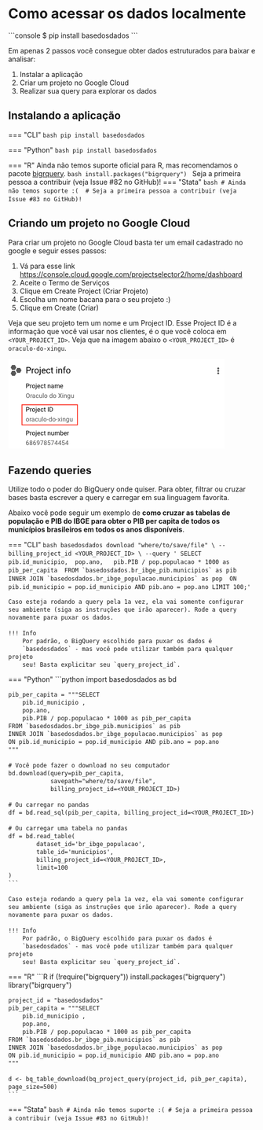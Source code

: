 # Como acessar os dados localmente
    
<div class="termy">
    ```console
    $ pip install basedosdados
    ```
</div>

Em apenas 2 passos você consegue obter dados estruturados para baixar e
analisar:

1. Instalar a aplicação
2. Criar um projeto no Google Cloud
2. Realizar sua query para explorar os dados

## Instalando a aplicação

=== "CLI"
    ```bash
    pip install basedosdados
    ```

=== "Python"
    ```bash
    pip install basedosdados
    ```

=== "R"
    Ainda não temos suporte oficial para R, mas recomendamos o pacote [bigrquery](https://bigrquery.r-dbi.org/).
    ```bash
    install.packages("bigrquery")
    ```
    Seja a primeira pessoa a contribuir (veja Issue #82 no GitHub)!
=== "Stata"
    ```bash
    # Ainda não temos suporte :( 
    # Seja a primeira pessoa a contribuir (veja Issue #83 no GitHub)!
    ```

## Criando um projeto no Google Cloud

Para criar um projeto no Google Cloud basta ter um email cadastrado no google e
seguir esses passos:

1. Vá para esse link https://console.cloud.google.com/projectselector2/home/dashboard
2. Aceite o Termo de Serviços
3. Clique em Create Project (Criar Projeto)
4. Escolha um nome bacana para o seu projeto :)
5. Clique em Create (Criar)

Veja que seu projeto tem um nome e um Project ID. Esse Project ID é a informação
que você vai usar nos clientes, é o que você coloca em `<YOUR_PROJECT_ID>`. 
Veja que na imagem abaixo o `<YOUR_PROJECT_ID>` é `oraculo-do-xingu`.

![](images/project_id_example.png)

## Fazendo queries

Utilize todo o poder do BigQuery onde quiser. Para obter, filtrar ou
cruzar bases basta escrever a query e carregar em sua linguagem
favorita.

Abaixo você pode seguir um exemplo de **como cruzar as tabelas de população e PIB do
IBGE para obter o PIB per capita de todos os municípios brasileiros
em todos os anos disponíveis**.

=== "CLI"
    ```bash
    basedosdados download "where/to/save/file" \
    --billing_project_id <YOUR_PROJECT_ID> \
    --query '
    SELECT 
        pib.id_municipio, 
        pop.ano,  
        pib.PIB / pop.populacao * 1000 as pib_per_capita 
    FROM `basedosdados.br_ibge_pib.municipios` as pib 
    INNER JOIN `basedosdados.br_ibge_populacao.municipios` as pop 
    ON pib.id_municipio = pop.id_municipio AND pib.ano = pop.ano
    LIMIT 100;'
    ```

    Caso esteja rodando a query pela 1a vez, ela vai somente configurar seu ambiente (siga as instruções que irão aparecer). Rode a query novamente para puxar os dados.

    !!! Info
        Por padrão, o BigQuery escolhido para puxar os dados é
        `basedosdados` - mas você pode utilizar também para qualquer projeto
        seu! Basta explicitar seu `query_project_id`.

=== "Python"
    ```python
    import basedosdados as bd

    pib_per_capita = """SELECT 
        pib.id_municipio ,
        pop.ano, 
        pib.PIB / pop.populacao * 1000 as pib_per_capita
    FROM `basedosdados.br_ibge_pib.municipios` as pib
    INNER JOIN `basedosdados.br_ibge_populacao.municipios` as pop
    ON pib.id_municipio = pop.id_municipio AND pib.ano = pop.ano
    """

    # Você pode fazer o download no seu computador
    bd.download(query=pib_per_capita, 
                savepath="where/to/save/file", 
                billing_project_id=<YOUR_PROJECT_ID>)

    # Ou carregar no pandas
    df = bd.read_sql(pib_per_capita, billing_project_id=<YOUR_PROJECT_ID>)

    # Ou carregar uma tabela no pandas
    df = bd.read_table(
            dataset_id='br_ibge_populacao', 
            table_id='municipios',
            billing_project_id=<YOUR_PROJECT_ID>,
            limit=100
    )
    ```

    Caso esteja rodando a query pela 1a vez, ela vai somente configurar seu ambiente (siga as instruções que irão aparecer). Rode a query novamente para puxar os dados.

    !!! Info
        Por padrão, o BigQuery escolhido para puxar os dados é
        `basedosdados` - mas você pode utilizar também para qualquer projeto
        seu! Basta explicitar seu `query_project_id`.

=== "R"
    ```R
    if (!require("bigrquery")) install.packages("bigrquery")
    library("bigrquery")

    project_id = "basedosdados"
    pib_per_capita = """SELECT 
        pib.id_municipio ,
        pop.ano, 
        pib.PIB / pop.populacao * 1000 as pib_per_capita
    FROM `basedosdados.br_ibge_pib.municipios` as pib
    INNER JOIN `basedosdados.br_ibge_populacao.municipios` as pop
    ON pib.id_municipio = pop.id_municipio AND pib.ano = pop.ano
    """

    d <- bq_table_download(bq_project_query(project_id, pib_per_capita), page_size=500)
    ```

=== "Stata"
    ```bash
    # Ainda não temos suporte :(
    # Seja a primeira pessoa a contribuir (veja Issue #83 no GitHub)!
    ```
